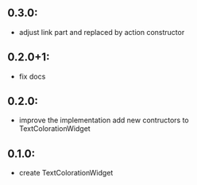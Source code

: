 ## 0.3.0: 
* adjust link part and replaced by action constructor
## 0.2.0+1: 
* fix docs
## 0.2.0: 
* improve the implementation add new contructors to TextColorationWidget

## 0.1.0: 
* create TextColorationWidget
